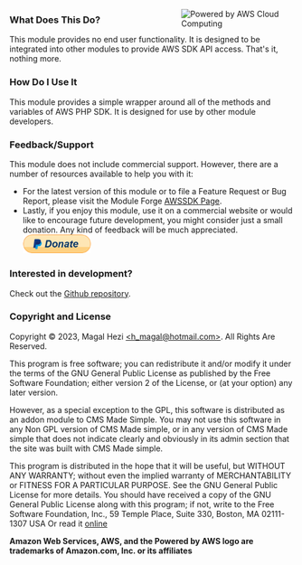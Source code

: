 <a href="https://aws.amazon.com/what-is-cloud-computing"><img src="https://d1.awsstatic.com/logos/aws-logo-lockups/poweredbyaws/Powered-By_logo-horiz_RGB.87c70af8a8a34b68606524ade6261db083947a14.png" alt="Powered by AWS Cloud Computing" width="200" style="float:right"></a>
<h3>What Does This Do?</h3>
<p>This module provides no end user functionality.  It is designed to be integrated into other modules to provide AWS SDK API access.  That's it, nothing more.</p>
<h3>How Do I Use It</h3>
<p>This module provides a simple wrapper around all of the methods and variables of AWS PHP SDK. It is designed for use by other module developers.</p>
<h3>Feedback/Support</h3>
<p>This module does not include commercial support. However, there are a number of resources available to help you with it:</p>
<ul>
<li>For the latest version of this module or to file a Feature Request or Bug Report, please visit the Module Forge
<a href="http://dev.cmsmadesimple.org/projects/AWSSDK" target="_blank">AWSSDK Page</a>.</li>
<li>Lastly, if you enjoy this module, use it on a commercial website or would like to encourage future development, you might consider just a small donation. Any kind of feedback will be much appreciated.<br>
<a href="https://www.paypal.com/donate/?hosted_button_id=FWHABZUN3NC4N" target="_blank"><img src="https://raw.githubusercontent.com/aha999/DonateButtons/master/paypal-donate-icon-7.png" width="120" ></a><br>
	</li>
</ul>
<h3>Interested in development?</h3>
<p>Check out the <a href="https://github.com/magalh/AWSSDK">Github repository</a>.</p>
<h3>Copyright and License</h3>
<p>Copyright &copy; 2023, Magal Hezi <a href="mailto:h_magal@hotmail.com">&lt;h_magal@hotmail.com&gt;</a>. All Rights Are Reserved.</p>
<p>This program is free software; you can redistribute it and/or modify
it under the terms of the GNU General Public License as published by
the Free Software Foundation; either version 2 of the License, or
(at your option) any later version.</p>
<p>However, as a special exception to the GPL, this software is distributed
as an addon module to CMS Made Simple.  You may not use this software
in any Non GPL version of CMS Made simple, or in any version of CMS
Made simple that does not indicate clearly and obviously in its admin
section that the site was built with CMS Made simple.</p>
<p>This program is distributed in the hope that it will be useful,
but WITHOUT ANY WARRANTY; without even the implied warranty of
MERCHANTABILITY or FITNESS FOR A PARTICULAR PURPOSE.  See the
GNU General Public License for more details.
You should have received a copy of the GNU General Public License
along with this program; if not, write to the Free Software
Foundation, Inc., 59 Temple Place, Suite 330, Boston, MA 02111-1307 USA
Or read it <a href="http://www.gnu.org/licenses/licenses.html#GPL">online</a></p>

<p><strong>Amazon Web Services, AWS, and the Powered by AWS logo are trademarks of Amazon.com, Inc. or its affiliates</strong></p>
